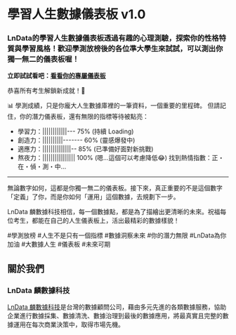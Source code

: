 # 學習人生數據儀表板 v1.0
### LnData的學習人生數據儀表板透過有趣的心理測驗，探索你的性格特質與學習風格！歡迎學測放榜後的各位準大學生來試試，可以測出你獨一無二的儀表板喔！

**立即試試看吧：[看看你的專屬儀表板](https://lndatatech.github.io/life-dashboard)**

恭喜所有考生解鎖新成就！🥳

📊 學測成績，只是你龐大人生數據庫裡的一筆資料，一個重要的里程碑。
但請記住，你的潛力儀表板，還有無限的指標等待被點亮：

- 學習力：||||||||||||--- 75% (持續 Loading)
- 創造力：||||||||||------- 60% (靈感爆發中)
- 適應力：||||||||||||||-- 85% (已準備好面對新挑戰)
- 熬夜力：|||||||||||||||| 100% (嗯…這個可以考慮降低😂)
找到熱情指數：正・在・偵・測・中…
---
無論數字如何，這都是你獨一無二的儀表板。接下來，真正重要的不是這個數字「定義」了你，而是你如何「運用」這個數據，去規劃下一步。

LnData 麟數據科技相信，每一個數據點，都是為了描繪出更清晰的未來。祝福每位考生，都能在自己的人生儀表板上，活出最精彩的數據樣貌！

#學測放榜 #人生不是只有一個指標 #數據洞察未來 #你的潛力無限 #LnData為你加油 #大數據人生 #儀表板 #未來可期

## 關於我們
### LnData 麟數據科技
[LnData 麟數據科技](https://www.lndata.com/)是台灣的數據顧問公司，藉由多元先進的各類數據服務，協助企業進行數據採集、數據清洗、數據治理到最後的數據應用，將最真實且完整的數據運用在每次商業決策中，取得市場先機。


